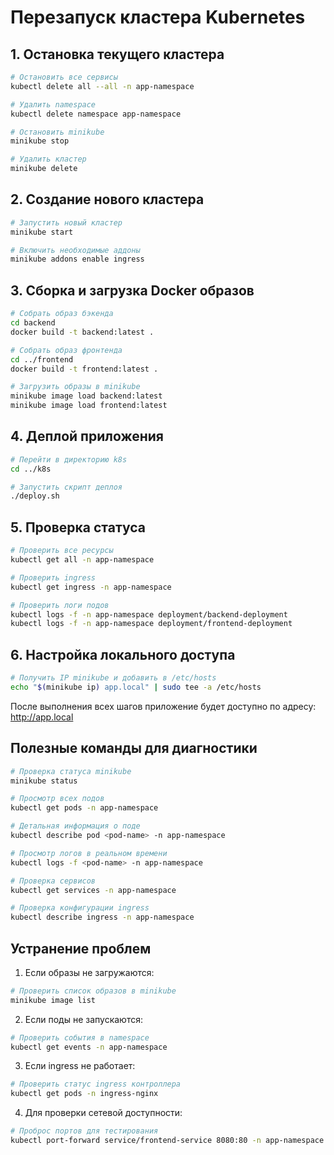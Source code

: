 # Перезапуск кластера Kubernetes

## 1. Остановка текущего кластера
```bash
# Остановить все сервисы
kubectl delete all --all -n app-namespace

# Удалить namespace
kubectl delete namespace app-namespace

# Остановить minikube
minikube stop

# Удалить кластер
minikube delete
```

## 2. Создание нового кластера
```bash
# Запустить новый кластер
minikube start

# Включить необходимые аддоны
minikube addons enable ingress
```

## 3. Сборка и загрузка Docker образов
```bash
# Собрать образ бэкенда
cd backend
docker build -t backend:latest .

# Собрать образ фронтенда
cd ../frontend
docker build -t frontend:latest .

# Загрузить образы в minikube
minikube image load backend:latest
minikube image load frontend:latest
```

## 4. Деплой приложения
```bash
# Перейти в директорию k8s
cd ../k8s

# Запустить скрипт деплоя
./deploy.sh
```

## 5. Проверка статуса
```bash
# Проверить все ресурсы
kubectl get all -n app-namespace

# Проверить ingress
kubectl get ingress -n app-namespace

# Проверить логи подов
kubectl logs -f -n app-namespace deployment/backend-deployment
kubectl logs -f -n app-namespace deployment/frontend-deployment
```

## 6. Настройка локального доступа
```bash
# Получить IP minikube и добавить в /etc/hosts
echo "$(minikube ip) app.local" | sudo tee -a /etc/hosts
```

После выполнения всех шагов приложение будет доступно по адресу: http://app.local

## Полезные команды для диагностики

```bash
# Проверка статуса minikube
minikube status

# Просмотр всех подов
kubectl get pods -n app-namespace

# Детальная информация о поде
kubectl describe pod <pod-name> -n app-namespace

# Просмотр логов в реальном времени
kubectl logs -f <pod-name> -n app-namespace

# Проверка сервисов
kubectl get services -n app-namespace

# Проверка конфигурации ingress
kubectl describe ingress -n app-namespace
```

## Устранение проблем

1. Если образы не загружаются:
```bash
# Проверить список образов в minikube
minikube image list
```

2. Если поды не запускаются:
```bash
# Проверить события в namespace
kubectl get events -n app-namespace
```

3. Если ingress не работает:
```bash
# Проверить статус ingress контроллера
kubectl get pods -n ingress-nginx
```

4. Для проверки сетевой доступности:
```bash
# Проброс портов для тестирования
kubectl port-forward service/frontend-service 8080:80 -n app-namespace
```
